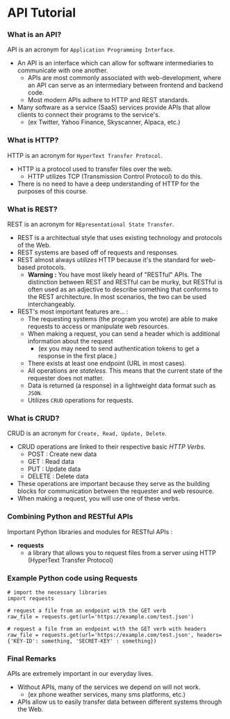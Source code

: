 # API Tutorial

### What is an API?
API is an acronym for `Application Programming Interface`.
-    An API is an interface which can allow for software intermediaries to communicate with one another.
        - APIs are most commonly associated with web-development, where an API can serve as an intermediary between frontend and backend code.
        - Most modern APIs adhere to HTTP and REST standards.
-   Many software as a service (SaaS) services provide APIs that allow clients to connect their programs to the service's.
       - (ex Twitter, Yahoo Finance, Skyscanner, Alpaca, etc.)

### What is HTTP?
HTTP is an acronym for `HyperText Transfer Protocol`.
-   HTTP is a protocol used to transfer files over the web.
	- HTTP utilizes TCP (Transmission Control Protocol) to do this.
- There is no need to have a deep understanding of HTTP for the purposes of this course.
      
### What is REST?
REST is an acronym for `REpresentational State Transfer`.
-   REST is a architectual style that uses existing technology and protocols of the Web.
-   REST systems are based off of requests and responses.
-   REST almost always *utilizes* HTTP because it's the standard for web-based protocols.
	   - **Warning :** You have most likely heard of "RESTful" APIs. The distinction between REST and RESTful can be murky, but RESTful is often used as an adjective to describe something that conforms to the REST architecture. In most scenarios, the two can be used interchangeably.
- REST's most important features are... : 
	- The requesting systems (the program you wrote) are able to make requests to access or manipulate web resources.
	- When making a request, you can send a header which is additional information about the request
		-  (ex you may need to send authentication tokens to get a response in the first place.)
    - There exists at least one endpoint (URL in most cases).
    - All operations are *stateless*. This means that the current state of the requester does not matter.
	- Data is returned (a response) in a lightweight data format such as `JSON`.
	- Utilizes `CRUD` operations for requests.

### What is CRUD?
CRUD is an acronym for `Create, Read, Update, Delete`.
-   CRUD operations are linked to their respective basic *HTTP Verbs*.
  	- POST : Create new data
    - GET : Read data
    - PUT : Update data 
    - DELETE : Delete data
-   These operations are important because they serve as the building blocks for communication between the requester and web resource.
-   When making a request, you will use one of these verbs.


### Combining Python and RESTful APIs
Important Python libraries and modules for RESTful APIs :
-   **requests**
     - a library that allows you to request files from a server using HTTP (HyperText Transfer Protocol)


### Example Python code using Requests
```python3
# import the necessary libraries
import requests

# request a file from an endpoint with the GET verb
raw_file = requests.get(url='https://example.com/test.json')

# request a file from an endpoint with the GET verb with headers
raw_file = requests.get(url='https://example.com/test.json', headers={'KEY-ID': something, 'SECRET-KEY' : something})

```

### Final Remarks
APIs are extremely important in our everyday lives.
-   Without APIs, many of the services we depend on will not work.
      - (ex phone weather services, many sms platforms, etc.)
-   APIs allow us to easily transfer data between different systems through the Web.

